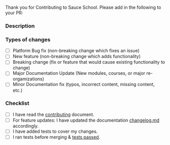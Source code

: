 Thank you for Contributing to Sauce School. Please add in the following to your PR:

<!--- Provide a general summary of your changes in the Title above -->

### Description
<!--- Describe your changes in detail -->

### Types of changes
<!--- What types of changes does your code introduce? Put an `x` in all the boxes that apply: -->
- [ ] Platform Bug fix (non-breaking change which fixes an issue)
- [ ] New feature (non-breaking change which adds functionality)
- [ ] Breaking change (fix or feature that would cause existing functionality to change)
- [ ] Major Documentation Update (New modules, courses, or major re-orgamizations)
- [ ] Minor Documentation fix (typos, incorrect content, missing content, etc.)

### Checklist
<!--- Go over all the following points, and put an `x` in all the boxes that apply. -->
<!--- If you're unsure about any of these, don't hesitate to ask. We're here to help! -->
- [ ] I have read the [contributing](https://github.com/saucelabs/sauce-school/blob/master/CONTRIBUTING.MD) document.
- [ ] For feature updates: I have updated the documentation [changelog.md](https://github.com/saucelabs/sauce-school/blob/master/changelog.md) accordingly.
- [ ] I have added tests to cover my changes.
- [ ] I ran tests before merging & [tests passed](https://github.com/saucelabs/sauce-school/blob/master/TESTING.md).
<!--- Provide a general summary of your changes in the Title above -->
